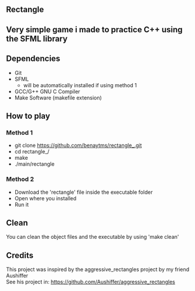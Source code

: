 ## Rectangle

## Very simple game i made to practice C++ using the SFML library

## Dependencies
* Git
* SFML
    * will be automatically installed if using method 1
* GCC/G++ GNU C Compiler
* Make Software (makefile extension)

## How to play
### Method 1

* git clone https://github.com/benaytms/rectangle_.git
* cd rectangle_/
* make
* ./main/rectangle

### Method 2

* Download the 'rectangle' file inside the executable folder
* Open where you installed
* Run it

## Clean
You can clean the object files and the executable
by using 'make clean'

## Credits
This project was inspired by the aggressive_rectangles project by my friend Aushiffer<br>
See his project in: https://github.com/Aushiffer/aggressive_rectangles
